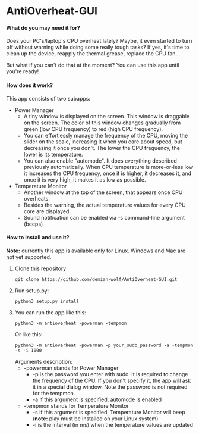 # AntiOverheat-GUI

#### What do you may need it for?
Does your PC's/laptop's CPU overheat lately? Maybe, it even started to turn off without warning while doing some really
tough tasks? If yes, it's time to clean up the device, reapply the thermal grease, replace the CPU
fan...

But what if you can't do that at the moment? You can use this app until you're ready!

#### How does it work?
This app consists of two subapps:

* Power Manager
    * A tiny window is displayed on the screen. This window is draggable on the screen. The color of
    this window changes gradually from green (low CPU frequency) to red (high CPU frequency).
    * You can effortlessly manage the frequency of the CPU, moving the slider on the scale, increasing
    it when you care about speed, but decreasing it once you don't. The lower the CPU frequency,
    the lower is its temperature.
    * You can also enable "automode". It does everything described previously automatically.
    When CPU temperature is more-or-less low it increases the CPU frequency, once it is higher, it
    decreases it, and once it is very high, it makes it as low as possible.
* Temperature Monitor
    * Another window at the top of the screen, that appears once CPU overheats.
    * Besides the warning, the actual temperature values for every CPU core are displayed.
    * Sound notification can be enabled via -s command-line argument (beeps)

#### How to install and use it?
**Note:** currently this app is available only for Linux. Windows and Mac are not yet supported.
1) Clone this repository
    ```
    git clone https://github.com/demian-wolf/AntiOverheat-GUI.git
    ```
2) Run setup.py:
    ```
    python3 setup.py install
    ```
3) You can run the app like this:
    ```
    python3 -m antioverheat -powerman -tempmon
    ``` 
   Or like this:
    ```
    python3 -m antioverheat -powerman -p your_sudo_password -a -tempmon -s -i 1000
    ```
   Arguments description:
    * -powerman stands for Power Manager
        * -p is the password you enter with sudo. It is required to change the frequency of the CPU.
        If you don't specify it, the app will ask it in a special dialog window. Note the password is not required
        for the tempmon.
        * -a if this argument is specified, automode is enabled
    * -tempmon stands for Temperature Monitor
        * -s if this argument is specified, Temperature Monitor will beep (**note:** play must be installed on your Linux system)
        * -i is the interval (in ms) when the temperature values are updated
